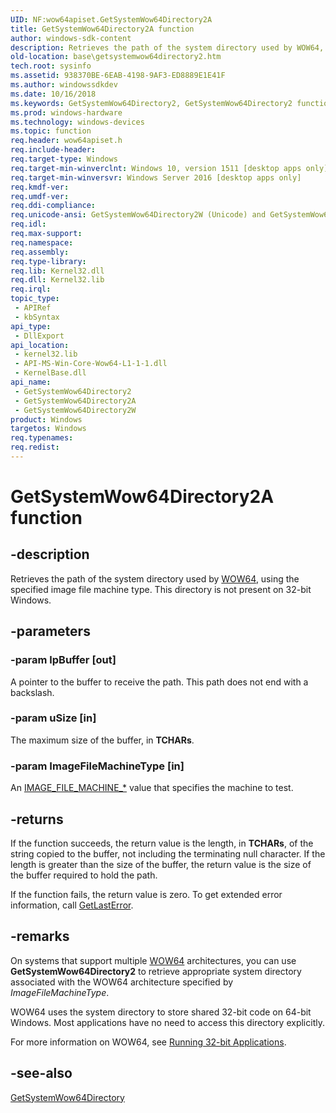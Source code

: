 ```yaml
---
UID: NF:wow64apiset.GetSystemWow64Directory2A
title: GetSystemWow64Directory2A function
author: windows-sdk-content
description: Retrieves the path of the system directory used by WOW64, using the specified image file machine type.
old-location: base\getsystemwow64directory2.htm
tech.root: sysinfo
ms.assetid: 938370BE-6EAB-4198-9AF3-ED8889E1E41F
ms.author: windowssdkdev
ms.date: 10/16/2018
ms.keywords: GetSystemWow64Directory2, GetSystemWow64Directory2 function, GetSystemWow64Directory2A, GetSystemWow64Directory2W, base.getsystemwow64directory2, wow64apiset/GetSystemWow64Directory2, wow64apiset/GetSystemWow64Directory2A, wow64apiset/GetSystemWow64Directory2W
ms.prod: windows-hardware
ms.technology: windows-devices
ms.topic: function
req.header: wow64apiset.h
req.include-header: 
req.target-type: Windows
req.target-min-winverclnt: Windows 10, version 1511 [desktop apps only]
req.target-min-winversvr: Windows Server 2016 [desktop apps only]
req.kmdf-ver: 
req.umdf-ver: 
req.ddi-compliance: 
req.unicode-ansi: GetSystemWow64Directory2W (Unicode) and GetSystemWow64Directory2A (ANSI)
req.idl: 
req.max-support: 
req.namespace: 
req.assembly: 
req.type-library: 
req.lib: Kernel32.dll
req.dll: Kernel32.lib
req.irql: 
topic_type:
 - APIRef
 - kbSyntax
api_type:
 - DllExport
api_location:
 - kernel32.lib
 - API-MS-Win-Core-Wow64-L1-1-1.dll
 - KernelBase.dll
api_name:
 - GetSystemWow64Directory2
 - GetSystemWow64Directory2A
 - GetSystemWow64Directory2W
product: Windows
targetos: Windows
req.typenames: 
req.redist: 
---
```


# GetSystemWow64Directory2A function


## -description


Retrieves the path of the system directory used by <a href="https://msdn.microsoft.com/ac75c5af-86e8-4282-9a8e-8db3c22cbda0">WOW64</a>, using the specified image file machine type. This directory is not present on 32-bit Windows.


## -parameters




### -param lpBuffer [out]

A pointer to the buffer to receive the path. This path does not end with a backslash.


### -param uSize [in]

The maximum size of the buffer, in <b>TCHARs</b>.


### -param ImageFileMachineType [in]

An <a href="https://msdn.microsoft.com/1E5E4F98-925B-424D-9B3D-BC6716FBF990">IMAGE_FILE_MACHINE_*</a> value that specifies the machine to test.


## -returns



If the function succeeds, the return value is the length, in <b>TCHARs</b>, of the string copied to the buffer, not including the terminating null character. If the length is greater than the size of the buffer, the return value is the size of the buffer required to hold the path.

If the function fails, the return value is zero. To get extended error information, call 
<a href="https://msdn.microsoft.com/d852e148-985c-416f-a5a7-27b6914b45d4">GetLastError</a>.




## -remarks



On systems that support multiple <a href="https://msdn.microsoft.com/ac75c5af-86e8-4282-9a8e-8db3c22cbda0">WOW64</a> architectures, you can use <b>GetSystemWow64Directory2</b> to retrieve appropriate system directory associated with the WOW64 architecture specified by <i>ImageFileMachineType</i>. 

WOW64 uses the system directory to store shared 32-bit code on 64-bit Windows. Most applications have no need to access this directory explicitly.

For more information on WOW64, see 
<a href="https://msdn.microsoft.com/ac75c5af-86e8-4282-9a8e-8db3c22cbda0">Running 32-bit Applications</a>.




## -see-also




<a href="https://msdn.microsoft.com/31ccd1bf-87c7-4df6-ae9d-5a3dfbd8b38b">GetSystemWow64Directory</a>
 

 

